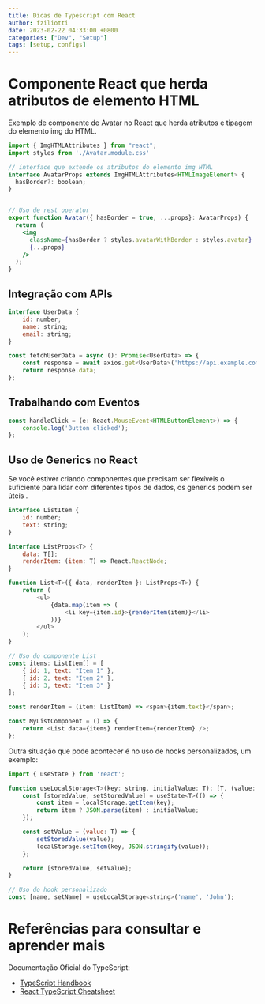 ```yaml
---
title: Dicas de Typescript com React
author: fziliotti
date: 2023-02-22 04:33:00 +0800
categories: ["Dev", "Setup"]
tags: [setup, configs]
---
```


# Componente React que herda atributos de elemento HTML

Exemplo de componente de Avatar no React que herda atributos e tipagem do elemento img do HTML.

```jsx
import { ImgHTMLAttributes } from "react";
import styles from './Avatar.module.css'

// interface que extende os atributos do elemento img HTML
interface AvatarProps extends ImgHTMLAttributes<HTMLImageElement> {
  hasBorder?: boolean;
}


// Uso de rest operator
export function Avatar({ hasBorder = true, ...props}: AvatarProps) {
  return (
    <img
      className={hasBorder ? styles.avatarWithBorder : styles.avatar}
      {...props}
    />
  );
}
```


## Integração com APIs

```js
interface UserData {
    id: number;
    name: string;
    email: string;
}

const fetchUserData = async (): Promise<UserData> => {
    const response = await axios.get<UserData>('https://api.example.com/user');
    return response.data;
};
```


## Trabalhando com Eventos

```js
const handleClick = (e: React.MouseEvent<HTMLButtonElement>) => {
    console.log('Button clicked');
};
```

## Uso de Generics no React

Se você estiver criando componentes que precisam ser flexíveis o suficiente para lidar com diferentes tipos de dados, os generics podem ser úteis .

```js
interface ListItem {
    id: number;
    text: string;
}

interface ListProps<T> {
    data: T[];
    renderItem: (item: T) => React.ReactNode;
}

function List<T>({ data, renderItem }: ListProps<T>) {
    return (
        <ul>
            {data.map(item => (
                <li key={item.id}>{renderItem(item)}</li>
            ))}
        </ul>
    );
}

// Uso do componente List
const items: ListItem[] = [
    { id: 1, text: "Item 1" },
    { id: 2, text: "Item 2" },
    { id: 3, text: "Item 3" }
];

const renderItem = (item: ListItem) => <span>{item.text}</span>;

const MyListComponent = () => {
    return <List data={items} renderItem={renderItem} />;
};

```

Outra situação que pode acontecer é no uso de hooks personalizados, um exemplo:

```js
import { useState } from 'react';

function useLocalStorage<T>(key: string, initialValue: T): [T, (value: T) => void] {
    const [storedValue, setStoredValue] = useState<T>(() => {
        const item = localStorage.getItem(key);
        return item ? JSON.parse(item) : initialValue;
    });

    const setValue = (value: T) => {
        setStoredValue(value);
        localStorage.setItem(key, JSON.stringify(value));
    };

    return [storedValue, setValue];
}

// Uso do hook personalizado
const [name, setName] = useLocalStorage<string>('name', 'John');


```

# Referências para consultar e aprender mais

Documentação Oficial do TypeScript:

- [TypeScript Handbook](https://https://www.typescriptlang.org/docs/handbook/intro.html)
- [React TypeScript Cheatsheet](https://https://react-typescript-cheatsheet.netlify.app/)
